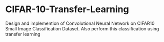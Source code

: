 # CIFAR-10-Transfer-Learning
Design and implemention of Convolutional Neural Network on CIFAR10 Small Image Classification Dataset. Also perform this  classification using transfer learning
